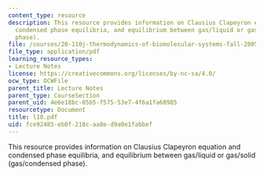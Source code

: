 ```yaml
---
content_type: resource
description: This resource provides information on Clausius Clapeyron equation and
  condensed phase equilibria, and equilibrium between gas/liquid or gas/solid (gas/condensed
  phase).
file: /courses/20-110j-thermodynamics-of-biomolecular-systems-fall-2005/fce92485eb0f218caa8ed9a0e1fabbef_l18.pdf
file_type: application/pdf
learning_resource_types:
- Lecture Notes
license: https://creativecommons.org/licenses/by-nc-sa/4.0/
ocw_type: OCWFile
parent_title: Lecture Notes
parent_type: CourseSection
parent_uid: 4e6e18bc-05b5-f575-53e7-4f6a1fa68985
resourcetype: Document
title: l18.pdf
uid: fce92485-eb0f-218c-aa8e-d9a0e1fabbef
---
```

This resource provides information on Clausius Clapeyron equation and condensed phase equilibria, and equilibrium between gas/liquid or gas/solid (gas/condensed phase).